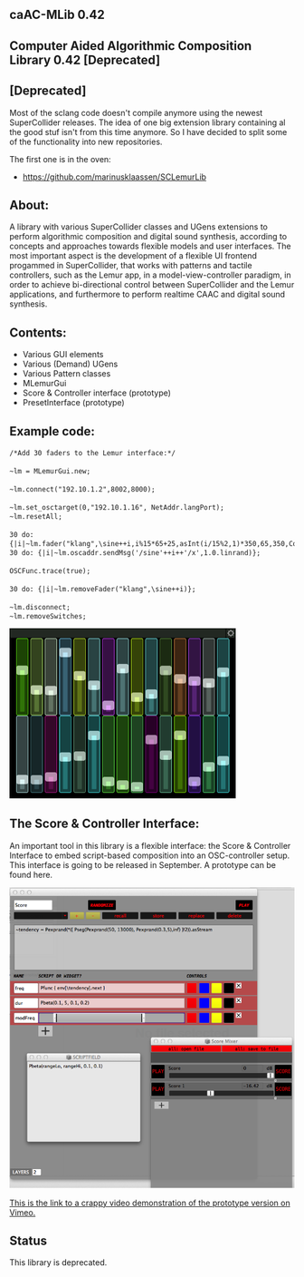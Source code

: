 **caAC-MLib 0.42**
---
**Computer Aided Algorithmic Composition Library 0.42 [Deprecated]**
---

**[Deprecated]**
---
Most of the sclang code doesn't compile anymore using the newest SuperCollider releases. The idea of one big extension library containing al the good stuf isn't  from this time anymore. So I have decided to split some of the functionality into new repositories. 

The first one is in the oven: 
- https://github.com/marinusklaassen/SCLemurLib

**About:**
---

A library with various SuperCollider classes and UGens extensions to perform algorithmic composition and digital sound synthesis, according to concepts and approaches towards flexible models and user interfaces. The most important aspect is the development of a flexible UI frontend progammed in SuperCollider, that works with patterns and tactile controllers, such as the Lemur app, in a model-view-controller paradigm, in order to achieve bi-directional control between SuperCollider and the Lemur applications, and furthermore to perform realtime CAAC and digital sound synthesis.    



**Contents:**
---
 
- Various GUI elements  
- Various (Demand) UGens  
- Various Pattern classes   
- MLemurGui  
- Score & Controller interface (prototype) 
- PresetInterface (prototype) 



**Example code:**  
---
    
    /*Add 30 faders to the Lemur interface:*/
    
    ~lm = MLemurGui.new; 
     
    ~lm.connect("192.10.1.2",8002,8000);    

    ~lm.set_osctarget(0,"192.10.1.16", NetAddr.langPort);   
    ~lm.resetAll;
    
    30 do: {|i|~lm.fader("klang",\sine++i,i%15*65+25,asInt(i/15%2,1)*350,65,350,Color.rand)};
    30 do: {|i|~lm.oscaddr.sendMsg('/sine'++i++'/x',1.0.linrand)}; 
 
    OSCFunc.trace(true);

    30 do: {|i|~lm.removeFader("klang",\sine++i)}; 

    ~lm.disconnect;
    ~lm.removeSwitches;



<img src="/Lemur/HelpSource/Classes/lpict.png" alt="Build Interface" width="400" height="300">



**The Score & Controller Interface:**
---
An important tool in this library is a flexible interface: the Score & Controller Interface to embed script-based composition into an OSC-controller setup. This interface is going to be released in September. A prototype can be found here. 

<img src="ScoreMixerOverview.png" alt="score & mixer overview" >




[This is the link to a crappy video demonstration of the prototype version on Vimeo.](https://vimeo.com/68702753/) 



**Status**
---
This library is deprecated.








